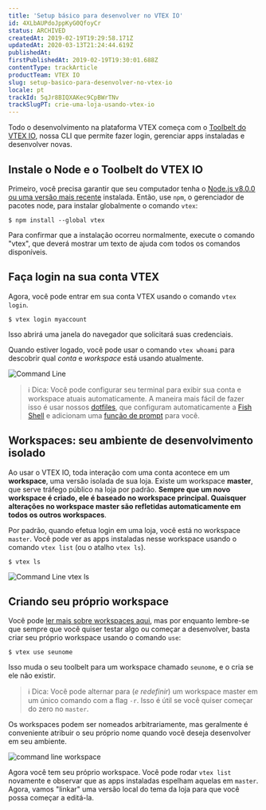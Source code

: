 ```yaml
---
title: 'Setup básico para desenvolver no VTEX IO'
id: 4XLbAUPdoJppKyG0QfoyCr
status: ARCHIVED
createdAt: 2019-02-19T19:29:58.171Z
updatedAt: 2020-03-13T21:24:44.619Z
publishedAt: 
firstPublishedAt: 2019-02-19T19:30:01.688Z
contentType: trackArticle
productTeam: VTEX IO
slug: setup-basico-para-desenvolver-no-vtex-io
locale: pt
trackId: 5qJr8BIQXAKec9CpBWrTNv
trackSlugPT: crie-uma-loja-usando-vtex-io
---
```


Todo o desenvolvimento na plataforma VTEX começa com o [Toolbelt do VTEX IO](https://github.com/vtex/toolbelt), nossa CLI que permite fazer login, gerenciar apps instaladas e desenvolver novas.

## Instale o Node e o Toolbelt do VTEX IO

Primeiro, você precisa garantir que seu computador tenha o [Node.js v8.0.0 ou uma versão mais recente](https://nodejs.org/en/download/) instalada. Então, use `npm`, o gerenciador de pacotes node, para instalar globalmente o comando `vtex`:

```
$ npm install --global vtex
```

Para confirmar que a instalação ocorreu normalmente, execute o comando "vtex", que deverá mostrar um texto de ajuda com todos os comandos disponíveis.

## Faça login na sua conta VTEX

Agora, você pode entrar em sua conta VTEX usando o comando `vtex login`.

```
$ vtex login myaccount
```

Isso abrirá uma janela do navegador que solicitará suas credenciais.

Quando estiver logado, você pode usar o comando `vtex whoami` para descobrir qual *conta* e *workspace* está usando atualmente.

![Command Line](https://images.ctfassets.net/alneenqid6w5/31AVvcWcRpL1CoKdUyARyu/9ea4d722d8955bb580a76402507e4013/Command_Line.svg)

>ℹ️ Dica: Você pode configurar seu terminal para exibir sua conta e workspace atuais automaticamente. A maneira mais fácil de fazer isso é usar nossos [dotfiles](https://github.com/vtex/dotfiles), que configuram automaticamente  a [Fish Shell](https://fishshell.com/) e adicionam uma [função de prompt](https://github.com/vtex/dotfiles/blob/master/fish/functions/fish_prompt.fish) para você.

## Workspaces: seu ambiente de desenvolvimento isolado

Ao usar o VTEX IO, toda interação com uma conta acontece em um __workspace__, uma versão isolada de sua loja. Existe um workspace __master__, que serve tráfego público na loja por padrão. __Sempre que um novo workspace é criado, ele é baseado no workspace principal. Quaisquer alterações no workspace master são refletidas automaticamente em todos os outros workspaces__.

Por padrão, quando efetua login em uma loja, você está no workspace `master`. Você pode ver as apps instaladas nesse workspace usando o comando `vtex list` (ou o atalho `vtex ls`).

```
$ vtex ls
```

![Command Line vtex ls](https://images.ctfassets.net/alneenqid6w5/4AH5vzt1JfOCzIDtB0fRvR/110dda0479f9aa9891062ece2766837f/Command_Line_vtex_ls.svg)

## Criando seu próprio workspace

Você pode [ler mais sobre workspaces aqui](https://help.vtex.com/tutorial/workspace-visao-geral--56BLo7BI6sCoz6G3N7sYTi), mas por enquanto lembre-se que sempre que você quiser testar algo ou começar a desenvolver, basta criar seu próprio workspace usando o comando `use`:

```
$ vtex use seunome
```

Isso muda o seu toolbelt para um workspace chamado `seunome`, e o cria se ele não existir.

>ℹ️ Dica: Você pode alternar para (*e redefinir*) um workspace master em um único comando com a flag `-r`. Isso é útil se você quiser começar do zero no `master`.

Os workspaces podem ser nomeados arbitrariamente, mas geralmente é conveniente atribuir o seu próprio nome quando você deseja desenvolver em seu ambiente.

![command line workspace](https://images.ctfassets.net/alneenqid6w5/1Urbt6L0XfNEWukSvdKRdK/41e7e9c9f900fb96ddf5fc3aa6d7c2af/command_line_workspace.svg)

Agora você tem seu próprio workspace. Você pode rodar `vtex list` novamente e observar que as apps instaladas espelham aquelas em `master`. Agora, vamos "linkar" uma versão local do tema da loja para que você possa começar a editá-la.
